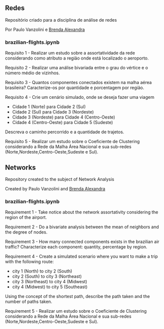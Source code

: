## Redes
Repositório criado para a disciplina de análise de redes

Por Paulo Vanzolini e [Brenda Alexandra](https://github.com/breudes)

### brazilian-flights.ipynb
<p>Requisito 1 - Realizar um estudo sobre a assortatividade da rede considerando como atributo a região onde está localizado o aeroporto.</p>
<p>Requisito 2 - Realizar uma análise bivariada entre o grau do vértice e o número médio de vizinhos.</p>
<p>Requisito 3 - Quantos componentes conectados existem na malha aérea brasileira? Caracterize-os por quantidade e porcentagem por região.</p>
<p>Requisito 4 - Crie um cenário simulado, onde se deseja fazer uma viagem 

*   Cidade 1 (Norte) para Cidade 2 (Sul)
*   Cidade 2 (Sul) para Cidade 3 (Nordeste)
*   Cidade 3 (Nordeste) para Cidade 4 (Centro-Oeste)
*   Cidade 4 (Centro-Oeste) para Cidade 5 (Sudeste) 
  
Descreva o caminho percorrido e a quantidade de trajetos.</p>
<p>Requisito 5 - Realizar um estudo sobre o Coeficiente de Clustering considerando a Rede da Malha Área Nacional e sua sub-redes (Norte,Nordeste,Centro-Oeste,Sudeste e Sul).</p>

## Networks
Repository created to the subject of Network Analysis

Created by Paulo Vanzolini and [Brenda Alexandra](https://github.com/breudes)

### brazilian-flights.ipynb
<p>Requirement 1 - Take notice about the network assortativity considering the region of the airport.</p>
<p>Requirement 2 - Do a bivariate analysis between the mean of neighbors and the degree of nodes.</p>
<p>Requirement 3 - How many connected components exists in the brazilian air traffic? Characterize each component: quantity, percentage by region.</p>
<p>Requirement 4 - Create a simulated scenario where you want to make a
trip with the following route:


*   city 1 (North) to city 2 (South)
*   city 2 (South) to city 3 (Northeast)
*   city 3 (Northeast) to city 4 (Midwest)
*   city 4 (Midwest) to city 5 (Southeast)

Using the concept of the shortest path, describe the path taken and the number of paths taken.
<p>Requirement 5 - Realizar um estudo sobre o Coeficiente de Clustering considerando a Rede da Malha Área Nacional e sua sub-redes (Norte,Nordeste,Centro-Oeste,Sudeste e Sul).</p>
